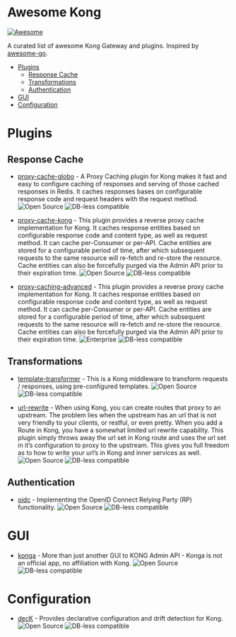 # Awesome Kong

[![Awesome](https://cdn.rawgit.com/sindresorhus/awesome/d7305f38d29fed78fa85652e3a63e154dd8e8829/media/badge.svg)](https://github.com/sindresorhus/awesome)

A curated list of awesome Kong Gateway and plugins. Inspired by [awesome-go](https://github.com/avelino/awesome-go).

- [Plugins](#plugins)
    - [Response Cache](#response-cache)
    - [Transformations](#transformations)
    - [Authentication](#authentication)
- [GUI](#gui)
- [Configuration](#configuration)


# Plugins

## Response Cache
* [proxy-cache-globo](https://github.com/globocom/kong-plugin-proxy-cache) - A Proxy Caching plugin for Kong makes it fast and easy to configure caching of responses and serving of those cached responses in Redis. It caches responses bases on configurable response code and request headers with the request method. ![Open Source](https://img.shields.io/badge/Kong-open%20source-brightgreen) ![DB-less compatible](https://img.shields.io/badge/DB--less-compatible-blue)

* [proxy-cache-kong](https://docs.konghq.com/hub/kong-inc/proxy-cache) - This plugin provides a reverse proxy cache implementation for Kong. It caches response entities based on configurable response code and content type, as well as request method. It can cache per-Consumer or per-API. Cache entities are stored for a configurable period of time, after which subsequent requests to the same resource will re-fetch and re-store the resource. Cache entities can also be forcefully purged via the Admin API prior to their expiration time. ![Open Source](https://img.shields.io/badge/Kong-open%20source-brightgreen) ![DB-less compatible](https://img.shields.io/badge/DB--less-compatible-blue)

* [proxy-caching-advanced](https://docs.konghq.com/hub/kong-inc/proxy-cache-advanced) - This plugin provides a reverse proxy cache implementation for Kong. It caches response entities based on configurable response code and content type, as well as request method. It can cache per-Consumer or per-API. Cache entities are stored for a configurable period of time, after which subsequent requests to the same resource will re-fetch and re-store the resource. Cache entities can also be forcefully purged via the Admin API prior to their expiration time. ![Enterprise](https://img.shields.io/badge/Kong-enterprise-important) ![DB-less compatible](https://img.shields.io/badge/DB--less-compatible-blue)

## Transformations
* [template-transformer](https://github.com/stone-payments/kong-plugin-template-transformer) - This is a Kong middleware to transform requests / responses, using pre-configured templates. ![Open Source](https://img.shields.io/badge/Kong-open%20source-brightgreen) ![DB-less compatible](https://img.shields.io/badge/DB--less-compatible-blue)

* [url-rewrite](https://github.com/stone-payments/kong-plugin-url-rewrite) - When using Kong, you can create routes that proxy to an upstream. The problem lies when the upstream has an url that is not very friendly to your clients, or restful, or even pretty. When you add a Route in Kong, you have a somewhat limited url rewrite capability. This plugin simply throws away the url set in Kong route and uses the url set in it’s configuration to proxy to the upstream. This gives you full freedom as to how to write your url’s in Kong and inner services as well. ![Open Source](https://img.shields.io/badge/Kong-open%20source-brightgreen) ![DB-less compatible](https://img.shields.io/badge/DB--less-compatible-blue)

## Authentication
* [oidc](https://github.com/nokia/kong-oidc) - Implementing the OpenID Connect Relying Party (RP) functionality. ![Open Source](https://img.shields.io/badge/Kong-open%20source-brightgreen) ![DB-less compatible](https://img.shields.io/badge/DB--less-compatible-blue)

# GUI
* [konga](https://github.com/pantsel/konga) - More than just another GUI to KONG Admin API - Konga is not an official app, no affiliation with Kong. ![Open Source](https://img.shields.io/badge/Kong-open%20source-brightgreen) ![DB-less compatible](https://img.shields.io/badge/DB--less-not%20compatible-red)

# Configuration
* [decK](https://github.com/Kong/deck) - Provides declarative configuration and drift detection for Kong. ![Open Source](https://img.shields.io/badge/Kong-open%20source-brightgreen) ![DB-less compatible](https://img.shields.io/badge/DB--less-compatible-blue)

